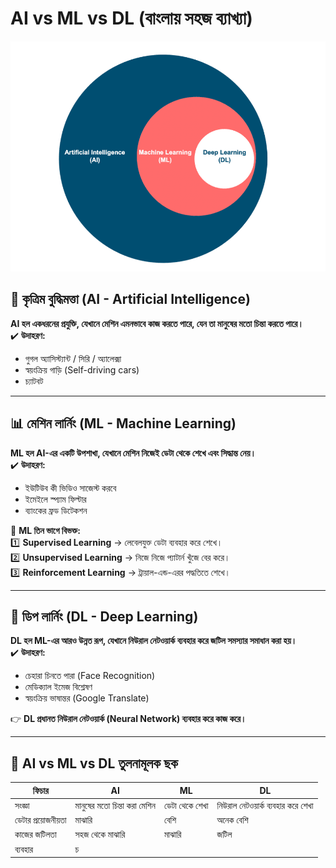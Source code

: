 # AI vs ML vs DL (বাংলায় সহজ ব্যাখ্যা)

![My Image](day2.jpg)

## 🌟 কৃত্রিম বুদ্ধিমত্তা (AI - Artificial Intelligence)
**AI হল একধরনের প্রযুক্তি, যেখানে মেশিন এমনভাবে কাজ করতে পারে, যেন তা মানুষের মতো চিন্তা করতে পারে।**  
✔️ **উদাহরণ:**  
- গুগল অ্যাসিস্ট্যান্ট / সিরি / অ্যালেক্সা  
- স্বয়ংক্রিয় গাড়ি (Self-driving cars)  
- চ্যাটবট  

---

## 📊 মেশিন লার্নিং (ML - Machine Learning)
**ML হল AI-এর একটি উপশাখা, যেখানে মেশিন নিজেই ডেটা থেকে শেখে এবং সিদ্ধান্ত নেয়।**  
✔️ **উদাহরণ:**  
- ইউটিউব কী ভিডিও সাজেস্ট করবে  
- ইমেইলে স্প্যাম ফিল্টার  
- ব্যাংকের ফ্রড ডিটেকশন  

🔹 **ML তিন ভাগে বিভক্ত:**  
1️⃣ **Supervised Learning** → লেবেলযুক্ত ডেটা ব্যবহার করে শেখে।  
2️⃣ **Unsupervised Learning** → নিজে নিজে প্যাটার্ন খুঁজে বের করে।  
3️⃣ **Reinforcement Learning** → ট্রায়াল-এন্ড-এরর পদ্ধতিতে শেখে।  

---

## 🧠 ডিপ লার্নিং (DL - Deep Learning)
**DL হল ML-এর আরও উন্নত রূপ, যেখানে নিউরাল নেটওয়ার্ক ব্যবহার করে জটিল সমস্যার সমাধান করা হয়।**  
✔️ **উদাহরণ:**  
- চেহারা চিনতে পারা (Face Recognition)  
- মেডিক্যাল ইমেজ বিশ্লেষণ  
- স্বয়ংক্রিয় ভাষান্তর (Google Translate)  

👉 **DL প্রধানত নিউরাল নেটওয়ার্ক (Neural Network) ব্যবহার করে কাজ করে।**  

---

## 🎯 AI vs ML vs DL তুলনামূলক ছক

| ফিচার  | AI | ML | DL |
|--------|----|----|----|
| সংজ্ঞা | মানুষের মতো চিন্তা করা মেশিন | ডেটা থেকে শেখা | নিউরাল নেটওয়ার্ক ব্যবহার করে শেখা |
| ডেটার প্রয়োজনীয়তা | মাঝারি | বেশি | অনেক বেশি |
| কাজের জটিলতা | সহজ থেকে মাঝারি | মাঝারি | জটিল |
| ব্যবহার | চ
